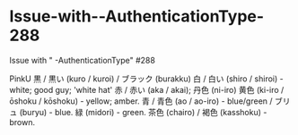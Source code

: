 # Issue-with--AuthenticationType-288
Issue with " -AuthenticationType" #288

PinkU
黒 / 黒い (kuro / kuroi) / ブラック (burakku)
白 / 白い (shiro / shiroi) - white; good guy; 'white hat'
赤 / 赤い (aka / akai); 丹色 (ni-iro)
黄色 (ki-iro / ōshoku / kōshoku) - yellow; amber.
青 / 青色 (ao / ao-iro) - blue/green / ブリュ (buryu) - blue.
緑 (midori) - green.
茶色 (chairo) / 褐色 (kasshoku) - brown.
